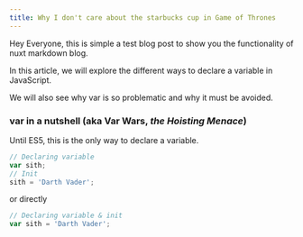```yaml
---
title: Why I don't care about the starbucks cup in Game of Thrones
---
```


Hey Everyone, this is simple a test blog post to show you
the functionality of nuxt markdown blog.

In this article, we will explore the different ways to declare a variable in JavaScript.

We will also see why var is so problematic and why it must be avoided.

### **var** in a nutshell (aka Var Wars, _the Hoisting Menace_)

Until ES5, this is the only way to declare a variable.

```javascript
// Declaring variable
var sith;
// Init
sith = 'Darth Vader';
```

or directly

```javascript
// Declaring variable & init
var sith = 'Darth Vader';
```
